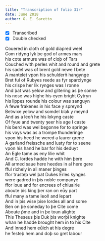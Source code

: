 ```yaml
---
title: "Transcription of folio 31r"
date: June 2018
author: G. E. Saretto
---
```


- [x] Transcribed
- [x] Double checked

Couered in cloth of gold diapred weel  
Com ridyng lyk þe god of armes mars  
his cote armure was of cloþ of Tars  
Couched with perles whit and round and grete  
his sadel was of brent gold newe I bete  
A mantelet vpon his schuldern̄ hangynge  
Bret ful of Rubyes reede as fyr sparclynge  
his crispe her lik rynges was I ronne  
And þat was yelow and glitering as þe sonne  
his nose was highe his eyen bright Cytryn  
his lippes rounde his colour was sanguyn  
A fewe frakenes in his face y spreynd  
Betwixe yelow and somdel blak y meynd  
And as a leon̄ he his lokyng caste  
Of fyue and twenty ȝeer his age I caste  
his berd was wel begonne for to springe  
his voys was as a trompe thunderinge  
vpon his heed he wered a laurer grene  
A garland freissche and lusty for to seene  
vpon his hand he bar for his deduyt  
An Egle tame as eny lilie whit  
And C. lordes hadde he with him þere  
All armed saue here heedes in al here gere  
fful richely in all maner þinges  
ffor trusteþ wel þat Dukes Erles kynges  
were gadred in þis noble companye  
ffor loue and for encrees of chiualrie  
aboute þis king þer ran on eu̔y part  
fful many a tame leon̄ and lepart  
And in þis wise þise lordes all and some  
Ben on þe soneday to þe Cite come  
Aboute p̉me and in þe toun alighte  
This Theseus þis Duk þis worþi knighte  
whan he hadde brought hem in to his Cite  
And Inned hem eu̔ich at his degre  
he festeþ hem and doþ so gret labour  
